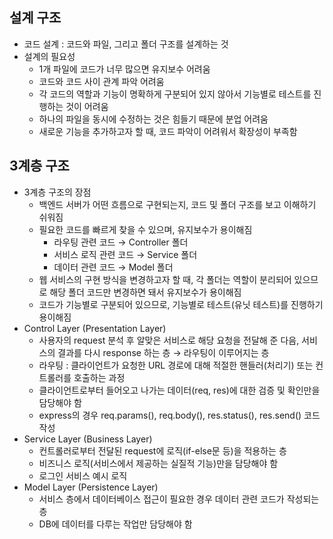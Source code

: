 ## 설계 구조

- 코드 설계 : 코드와 파일, 그리고 폴더 구조를 설계하는 것
- 설계의 필요성
  - 1개 파일에 코드가 너무 많으면 유지보수 어려움
  - 코드와 코드 사이 관계 파악 어려움
  - 각 코드의 역할과 기능이 명확하게 구분되어 있지 않아서 기능별로 테스트를 진행하는 것이 어려움
  - 하나의 파일을 동시에 수정하는 것은 힘들기 때문에 분업 어려움
  - 새로운 기능을 추가하고자 할 때, 코드 파악이 어려워서 확장성이 부족함

## 3계층 구조

- 3계층 구조의 장점
  - 백엔드 서버가 어떤 흐름으로 구현되는지, 코드 및 폴더 구조를 보고 이해하기 쉬워짐
  - 필요한 코드를 빠르게 찾을 수 있으며, 유지보수가 용이해짐
    - 라우팅 관련 코드 → Controller 폴더
    - 서비스 로직 관련 코드 → Service 폴더
    - 데이터 관련 코드 → Model 폴더
  - 웹 서비스의 구현 방식을 변경하고자 할 때, 각 폴더는 역할이 분리되어 있으므로 해당 폴더 코드만 변경하면 돼서 유지보수가 용이해짐
  - 코드가 기능별로 구분되어 있으므로, 기능별로 테스트(유닛 테스트)를 진행하기 용이해짐
- Control Layer (Presentation Layer)
  - 사용자의 request 분석 후 알맞은 서비스로 해당 요청을 전달해 준 다음, 서비스의 결과를 다시 response 하는 층 → 라우팅이 이루어지는 층
  - 라우팅 : 클라이언트가 요청한 URL 경로에 대해 적절한 핸들러(처리기) 또는 컨트롤러를 호출하는 과정
  - 클라이언트로부터 들어오고 나가는 데이터(req, res)에 대한 검증 및 확인만을 담당해야 함
  - express의 경우 req.params(), req.body(), res.status(), res.send() 코드 작성
- Service Layer (Business Layer)
  - 컨트롤러로부터 전달된 request에 로직(if-else문 등)을 적용하는 층
  - 비즈니스 로직(서비스에서 제공하는 실질적 기능)만을 담당해야 함
  - 로그인 서비스 예시 로직
- Model Layer (Persistence Layer)
  - 서비스 층에서 데이터베이스 접근이 필요한 경우 데이터 관련 코드가 작성되는 층
  - DB에 데이터를 다루는 작업만 담당해야 함
